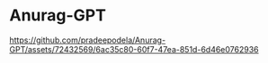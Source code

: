 # Anurag-GPT

https://github.com/pradeepodela/Anurag-GPT/assets/72432569/6ac35c80-60f7-47ea-851d-6d46e0762936

